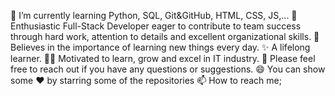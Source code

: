 🌱 I’m currently learning Python, SQL, Git&GitHub, HTML, CSS, JS,...
👯 Enthusiastic Full-Stack Developer eager to contribute to team success through hard work, attention to details and excellent organizational skills.
📝 Believes in the importance of learning new things every day.
✨ A lifelong learner.
👨‍💻 Motivated to learn, grow and excel in IT industry.
💬 Please feel free to reach out if you have any questions or suggestions.
😄 You can show some ❤️   by starring some of the repositories
📫 How to reach me;



<!---
hsynarsln/hsynarsln is a ✨ special ✨ repository because its `README.md` (this file) appears on your GitHub profile.
You can click the Preview link to take a look at your changes.
--->
